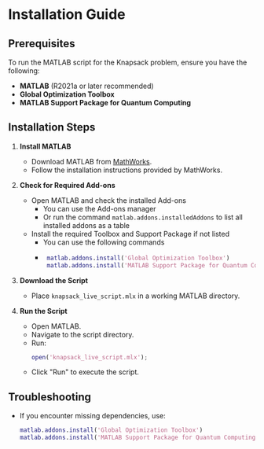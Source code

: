 # Installation Guide

## Prerequisites

To run the MATLAB script for the Knapsack problem, ensure you have the following:

- **MATLAB** (R2021a or later recommended)
- **Global Optimization Toolbox**
- **MATLAB Support Package for Quantum Computing**

## Installation Steps

1. **Install MATLAB**
   - Download MATLAB from [MathWorks](https://www.mathworks.com/).
   - Follow the installation instructions provided by MathWorks.

2. **Check for Required Add-ons**
   - Open MATLAB and check the installed Add-ons
     - You can use the Add-ons manager
     - Or run the command ```matlab.addons.installedAddons``` to list all installed addons as a table 
   - Install the required Toolbox and Support Package if not listed
     - You can use the following commands
     - ```matlab
        matlab.addons.install('Global Optimization Toolbox')
        matlab.addons.install('MATLAB Support Package for Quantum Computing')
        ```
  
3. **Download the Script**
   - Place `knapsack_live_script.mlx` in a working MATLAB directory.

4. **Run the Script**
   - Open MATLAB.
   - Navigate to the script directory.
   - Run:
     ```matlab
     open('knapsack_live_script.mlx');
     ```
   - Click "Run" to execute the script.

## Troubleshooting
- If you encounter missing dependencies, use:
  ```matlab
  matlab.addons.install('Global Optimization Toolbox')
  matlab.addons.install('MATLAB Support Package for Quantum Computing')
  ```
